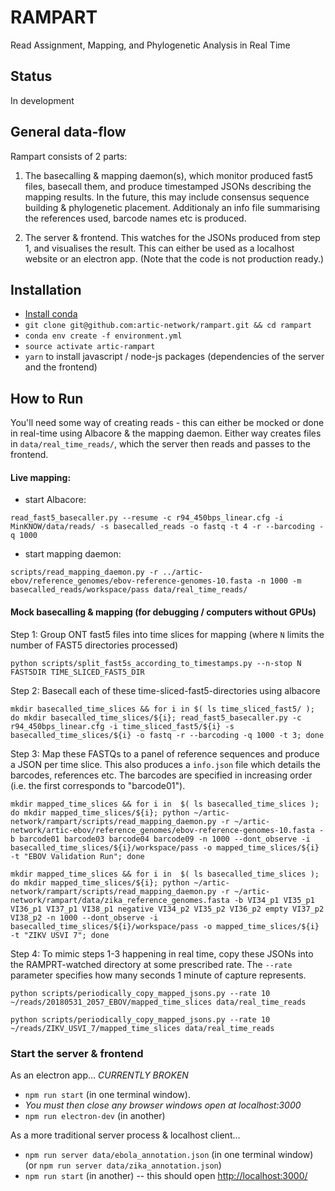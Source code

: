 # RAMPART
Read Assignment, Mapping, and Phylogenetic Analysis in Real Time

## Status
In development

## General data-flow
Rampart consists of 2 parts:
1. The basecalling & mapping daemon(s), which monitor produced fast5 files, basecall them, and produce timestamped JSONs describing the mapping results.
In the future, this may include consensus sequence building & phylogenetic placement.
Additionaly an info file summarising the references used, barcode names etc is produced.

2. The server & frontend. This watches for the JSONs produced from step 1, and visualises the result.
This can either be used as a localhost website or an electron app.
(Note that the code is not production ready.)



## Installation
* [Install conda](https://conda.io/docs/user-guide/install/index.html)
* `git clone git@github.com:artic-network/rampart.git && cd rampart`
* `conda env create -f environment.yml`
* `source activate artic-rampart`
* `yarn` to install javascript / node-js packages (dependencies of the server and the frontend)



## How to Run

You'll need some way of creating reads - this can either be mocked or done in real-time using Albacore & the mapping daemon.
Either way creates files in `data/real_time_reads/`, which the server then reads and passes to the frontend.

#### Live mapping:
* start Albacore:

```
read_fast5_basecaller.py --resume -c r94_450bps_linear.cfg -i MinKNOW/data/reads/ -s basecalled_reads -o fastq -t 4 -r --barcoding -q 1000
```

* start mapping daemon:

```
scripts/read_mapping_daemon.py -r ../artic-ebov/reference_genomes/ebov-reference-genomes-10.fasta -n 1000 -m basecalled_reads/workspace/pass data/real_time_reads/
```

#### Mock basecalling & mapping (for debugging / computers without GPUs)

Step 1: Group ONT fast5 files into time slices for mapping (where `N` limits the number of FAST5 directories processed)

```
python scripts/split_fast5s_according_to_timestamps.py --n-stop N FAST5DIR TIME_SLICED_FAST5_DIR
```

Step 2: Basecall each of these time-sliced-fast5-directories using albacore

```
mkdir basecalled_time_slices && for i in $( ls time_sliced_fast5/ ); do mkdir basecalled_time_slices/${i}; read_fast5_basecaller.py -c r94_450bps_linear.cfg -i time_sliced_fast5/${i} -s basecalled_time_slices/${i} -o fastq -r --barcoding -q 1000 -t 3; done
```

Step 3: Map these FASTQs to a panel of reference sequences and produce a JSON per time slice.
This also produces a `info.json` file which details the barcodes, references etc.
The barcodes are specified in increasing order (i.e. the first corresponds to "barcode01").

```
mkdir mapped_time_slices && for i in  $( ls basecalled_time_slices ); do mkdir mapped_time_slices/${i}; python ~/artic-network/rampart/scripts/read_mapping_daemon.py -r ~/artic-network/artic-ebov/reference_genomes/ebov-reference-genomes-10.fasta -b barcode01 barcode03 barcode04 barcode09 -n 1000 --dont_observe -i basecalled_time_slices/${i}/workspace/pass -o mapped_time_slices/${i} -t "EBOV Validation Run"; done
```

```
mkdir mapped_time_slices && for i in  $( ls basecalled_time_slices ); do mkdir mapped_time_slices/${i}; python ~/artic-network/rampart/scripts/read_mapping_daemon.py -r ~/artic-network/rampart/data/zika_reference_genomes.fasta -b VI34_p1 VI35_p1 VI36_p1 VI37_p1 VI38_p1 negative VI34_p2 VI35_p2 VI36_p2 empty VI37_p2 VI38_p2 -n 1000 --dont_observe -i basecalled_time_slices/${i}/workspace/pass -o mapped_time_slices/${i} -t "ZIKV USVI 7"; done
```

Step 4: To mimic steps 1-3 happening in real time, copy these JSONs into the RAMPRT-watched directory at some prescribed rate.
The `--rate` parameter specifies how many seconds 1 minute of capture represents.

```
python scripts/periodically_copy_mapped_jsons.py --rate 10 ~/reads/20180531_2057_EBOV/mapped_time_slices data/real_time_reads
```

```
python scripts/periodically_copy_mapped_jsons.py --rate 10 ~/reads/ZIKV_USVI_7/mapped_time_slices data/real_time_reads
```


### Start the server & frontend

As an electron app... _CURRENTLY BROKEN_
* `npm run start` (in one terminal window).
* _You must then close any browser windows open at localhost:3000_
* `npm run electron-dev` (in another)

As a more traditional server process & localhost client...
* `npm run server data/ebola_annotation.json` (in one terminal window) (or `npm run server data/zika_annotation.json`)
* `npm run start` (in another) -- this should open  [http://localhost:3000/](http://localhost:3000/)
